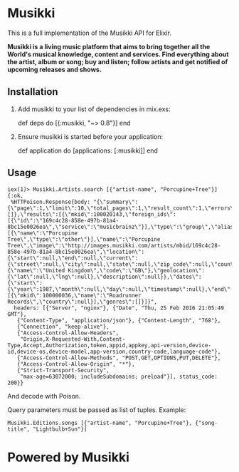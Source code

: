 # Musikki

This is a full implementation of the Musikki API for Elixir.

**Musikki is a living music platform that aims to bring together all the World's musical knowledge, content and services. Find everything about the 
	artist, album or song; buy and listen; follow artists and get notified of upcoming releases and shows.**

## Installation

  1. Add musikki to your list of dependencies in mix.exs:

        def deps do
          [{:musikki, "~> 0.8"}]
        end

  2. Ensure musikki is started before your application:

        def application do
          [applications: [:musikki]]
        end

## Usage
<pre><code>iex(1)> Musikki.Artists.search [{"artist-name", "Porcupine+Tree"}]
{:ok,
 %HTTPoison.Response{body: "{\"summary\":{\"page\":1,\"limit\":10,\"total_pages\":1,\"result_count\":1,\"errors\":[]},\"results\":[{\"mkid\":100020143,\"foreign_ids\":[{\"id\":\"169c4c28-858e-497b-81a4-8bc15e0026ea\",\"service\":\"musicbrainz\"}],\"type\":\"group\",\"alias_references\":[{\"name\":\"Porcupine Tree\",\"type\":\"other\"}],\"name\":\"Porcupine Tree\",\"image\":\"http://images.musikki.com/artists/mbid/169c4c28-858e-497b-81a4-8bc15e0026ea\",\"location\":{\"start\":null,\"end\":null,\"current\":{\"street\":null,\"city\":null,\"state\":null,\"zip_code\":null,\"country\":{\"name\":\"United Kingdom\",\"code\":\"GB\"},\"geolocation\":{\"lat\":null,\"lng\":null},\"description\":null}},\"dates\":{\"start\":{\"year\":1987,\"month\":null,\"day\":null,\"timestamp\":null},\"end\":null},\"current_labels\":[{\"mkid\":100000036,\"name\":\"Roadrunner Records\",\"country\":null}],\"genres\":[]}]}",
  headers: [{"Server", "nginx"}, {"Date", "Thu, 25 Feb 2016 21:05:49 GMT"},
   {"Content-Type", "application/json"}, {"Content-Length", "768"},
   {"Connection", "keep-alive"},
   {"Access-Control-Allow-Headers",
    "Origin,X-Requested-With,Content-Type,Accept,Authorization,token,appid,appkey,api-version,device-id,device-os,device-model,app-version,country-code,language-code"},
   {"Access-Control-Allow-Methods", "POST,GET,OPTIONS,PUT,DELETE"},
   {"Access-Control-Allow-Origin", "*"},
   {"Strict-Transport-Security",
    "max-age=63072000; includeSubdomains; preload"}], status_code: 200}}</code></pre>

And decode with Poison.

Query parameters must be passed as list of tuples. Example:

<pre><code>Musikki.Editions.songs [{"artist-name", "Porcupine+Tree"}, {"song-title", "Lightbulb+Sun"}]</code></pre>

# Powered by Musikki 